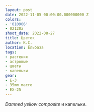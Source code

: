 ```yaml
---
layout: post
date: 2022-11-05 00:00:00.000000000 Z
colors:
- '010906'
- 02120a
shoot_date: 2022-08-27
title: Цветок
author: К.С.
location: Ёльбаза
tags:
- растения
- астровые
- цветы
- капельки
gear:
- E-3
- 35mm macro
- EX-25
---
```

_Damned yellow composite_ и капельки.

